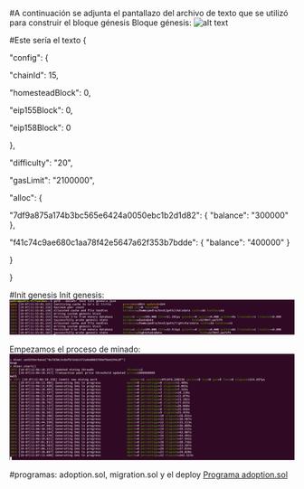 #A continuación se adjunta el pantallazo del archivo de texto que se utilizó para construir el bloque génesis
Bloque génesis:
![alt text](https://github.com/PedroCCBlck/Dise-o-y-desarrollo/blob/master/PEC1/Bloque%20g%C3%A9nesis.png "Bloque génesis")

#Este sería el texto
{

"config": {

"chainId": 15, 

"homesteadBlock": 0,

"eip155Block": 0,

"eip158Block": 0

},

"difficulty": "20",

"gasLimit": "2100000",

"alloc": {

"7df9a875a174b3bc565e6424a0050ebc1b2d1d82": 
    { "balance": "300000" },

"f41c74c9ae680c1aa78f42e5647a62f353b7bdde": 
    { "balance": "400000" }

}

}

#Init genesis
Init genesis:
![alt text](https://github.com/PedroCCBlck/Dise-o-y-desarrollo/blob/master/PEC1/init_genesis.png "Init génesis")

Empezamos el proceso de minado:
![alt text](https://github.com/PedroCCBlck/Dise-o-y-desarrollo/blob/master/PEC1/minando.png "Minado")

#programas: adoption.sol, migration.sol y el deploy
[Programa adoption.sol](https://github.com/PedroCCBlck/Truffle_evaluation/blob/master/Adoption.sol)


